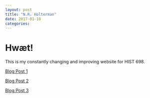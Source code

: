 ```yaml
---
layout: post
title: "N.R. Holterman"
date: 2017-01-19
categories:
---
```

# Hwæt!

This is my constantly changing and improving website for HIST 698.

[Blog Post 1](http://nrholterman.github.io/blogpost1)

[Blog Post 2](http://nrholterman.github.io/blogpost2)

[Blog Post 3](http://nrholterman.ithub.io/blogpost3)
